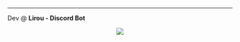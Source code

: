 <hr>
Dev @ <b>Lirou - Discord Bot</b>
</hr>
<p align="center">
<a href="https://top.gg/bot/1076807166696103976">
  <img src="https://top.gg/api/widget/1076807166696103976.svg">
</a>
</p>
